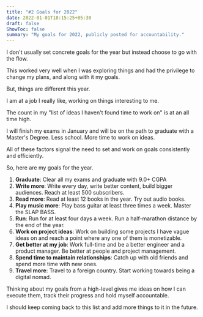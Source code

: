```yaml
---
title: "#2 Goals for 2022"
date: 2022-01-01T18:15:25+05:30
draft: false
ShowToc: false
summary: "My goals for 2022, publicly posted for accountability."
---
```


I don't usually set concrete goals for the year but instead choose to go with the flow.

This worked very well when I was exploring things and had the privilege to change my plans, and along with it my goals.

But, things are different this year.

I am at a job I really like, working on things interesting to me.

The count in my "list of ideas I haven't found time to work on" is at an all time high.

I will finish my exams in January and will be on the path to graduate with a Master's Degree. Less school. More time to work on ideas.

All of these factors signal the need to set and work on goals consistently and efficiently.

So, here are my goals for the year.

1. **Graduate**: Clear all my exams and graduate with 9.0+ CGPA
2. **Write more**: Write every day, write better content, build bigger audiences. Reach at least 500 subscribers.
3. **Read more**: Read at least 12 books in the year. Try out audio books.
4. **Play music more**: Play bass guitar at least three times a week. Master the SLAP BASS.
5. **Run**: Run for at least four days a week. Run a half-marathon distance by the end of the year.
6. **Work on project ideas**: Work on building some projects I have vague ideas on and reach a point where any one of them is monetizable.
7. **Get better at my job**: Work full-time and be a better engineer and a product manager. Be better at people and project management.
8. **Spend time to maintain relationships**: Catch up with old friends and spend more time with new ones.
9. **Travel more**: Travel to a foreign country. Start working towards being a digital nomad.

Thinking about my goals from a high-level gives me ideas on how I can execute them, track their progress and hold myself accountable.

I should keep coming back to this list and add more things to it in the future.
